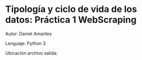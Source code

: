# Tipología y ciclo de vida de los datos: Práctica 1 WebScraping  


Autor: Daniel Amariles

Lenguaje: Python 3

Ubicación archivo salida:
